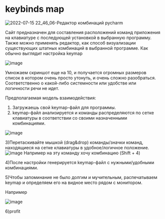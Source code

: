 # keybinds map

![2022-07-15 22_46_06-Редактор комбинаций pycharm](https://user-images.githubusercontent.com/83884504/179300137-c64d232e-2299-4341-9281-ca6717570bf7.png)



Сайт предназначен для составления расположений команд приложения на клавиатуре с последующей установкой в выбранную программу. 
Также можно применять редактор, как способ визуализации существующих штатных комбинаций в выбранной программе.
Как обычно выглядит настройка keymap

![image](https://user-images.githubusercontent.com/83884504/178107126-2b3efba1-7838-4998-9c79-ecc5332d4f55.png)

Умножаем скриншот еще на 10, и получается огромных размеров список в котором очень просто утонуть, и очень сложно разобраться. 
Соответственно о какой-либо системности или удобстве или логичности речи не идет. 

Предполагаемая модель взаимодействия:
1) Загружаешь свой keymap-файл для программы.
2) keymap-файл анализируется и команды распределяются по сетке клавиатуры в соответствии со своими назначенными комбинациями.

![image](https://user-images.githubusercontent.com/83884504/178106341-3d7b71cf-f338-422d-a358-b421f37097ab.png)

3)Перетаскивайте мышкой (drag&drop) команды/значки команд, находящиеся на сетке клавиатуры в удобное/логичное положение.
![image](https://user-images.githubusercontent.com/83884504/178107186-2d3eb15e-05fe-4f58-b84b-4920b782c5a3.png) Например на эту команду хочу комбинацию (Shift + 4)

4)После настройки генерируется keymap-файл с нужными/удобными комбинациями.

5)Чтобы запоминание не было долгим и мучительным, распечатываем keymap и определяем его на видное место рядом с монитором.

Например

![image](https://user-images.githubusercontent.com/83884504/178106960-82504b81-afb4-484c-ad4d-002c721423f1.png)


6)profit
